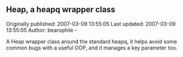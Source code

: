 ## Heap, a heapq wrapper class 
Originally published: 2007-03-09 13:55:05 
Last updated: 2007-03-09 13:55:05 
Author: bearophile - 
 
A Heap wrapper class around the standard heapq, it helps avoid some common bugs with a useful OOP, and it manages a key parameter too.